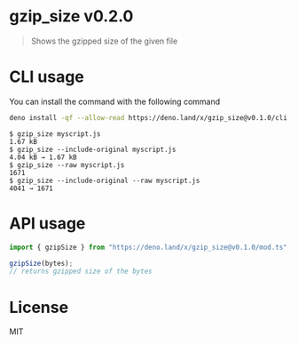 # gzip_size v0.2.0

> Shows the gzipped size of the given file

# CLI usage

You can install the command with the following command

```sh
deno install -qf --allow-read https://deno.land/x/gzip_size@v0.1.0/cli.ts
```

```shellsession
$ gzip_size myscript.js
1.67 kB
$ gzip_size --include-original myscript.js
4.04 kB → 1.67 kB
$ gzip_size --raw myscript.js
1671
$ gzip_size --include-original --raw myscript.js
4041 → 1671
```

# API usage

```ts
import { gzipSize } from "https://deno.land/x/gzip_size@v0.1.0/mod.ts";

gzipSize(bytes);
// returns gzipped size of the bytes
```

# License

MIT

